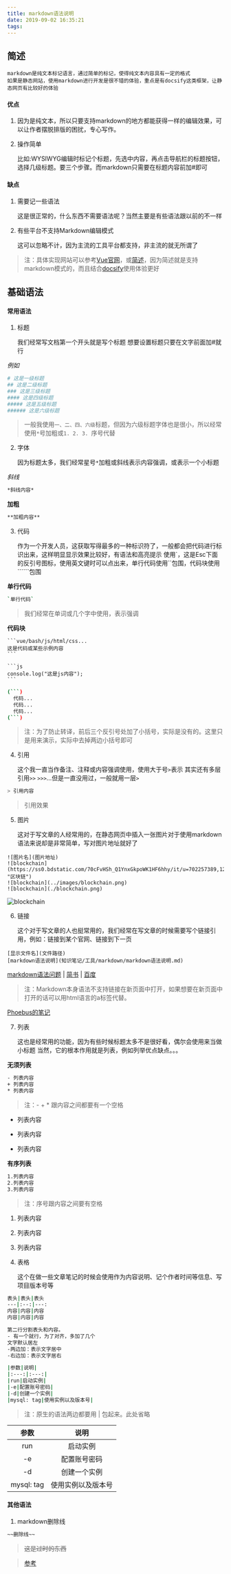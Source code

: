 ```yaml
---
title: markdown语法说明
date: 2019-09-02 16:35:21
tags:
---
```

## 简述

	markdown是纯文本标记语言，通过简单的标记，使得纯文本内容具有一定的格式
	如果是静态网站，使用markdown进行开发是很不错的体验，重点是有docsify这类框架，让静态网页有比较好的体验

#### 优点

1. 因为是纯文本，所以只要支持markdown的地方都能获得一样的编辑效果，可以让作者摆脱排版的困扰，专心写作。

2. 操作简单
	
	比如:WYSIWYG编辑时标记个标题，先选中内容，再点击导航栏的标题按钮，选择几级标题。要三个步骤。而markdown只需要在标题内容前加#即可

#### 缺点

1. 需要记一些语法

	这是很正常的，什么东西不需要语法呢？当然主要是有些语法跟以前的不一样

2. 有些平台不支持Markdown编辑模式

	这可以忽略不计，因为主流的工具平台都支持，非主流的就无所谓了

> 注：具体实现网站可以参考[Vue官网](https://cn.vuejs.org/)，或[简述](https://www.jianshu.com/p/191d1e21f7ed)，因为简述就是支持markdown模式的，而且结合[docsify](开发积累/docsify/docsify安装及基本使用.md)使用体验更好

## 基础语法

#### 常用语法

1. 标题

	我们经常写文档第一个开头就是写个标题
	想要设置标题只要在文字前面加#就行

*例如*

```bash
# 这是一级标题
## 这是二级标题
### 这是三级标题
#### 这是四级标题
##### 这是五级标题
###### 这是六级标题
```

> 一般我使用`一、二、四、六级`标题，但因为六级标题字体也是很小，所以经常使用`*`号加粗或`1. 2. 3. `序号代替

2. 字体

	因为标题太多，我们经常星号`*`加粗或斜线表示内容强调，或表示一个小标题

*斜线*

```bash
*斜线内容*
```

**加粗**

```bash
**加粗内容**
```

3. 代码

	作为一个开发人员，这获取写得最多的一种标识符了，一般都会把代码进行标识出来，这样明显显示效果比较好，有语法和高亮提示
	使用`，这是Esc下面的反引号图标，使用英文键时可以点出来，单行代码使用``包围，代码块使用``````包围

**单行代码**

```bash
`单行代码`
```

> 我们经常在单词或几个字中使用，表示强调

**代码块**

	```vue/bash/js/html/css...
	这是代码或某些示例内容
	```

	```js
	console.log("这是js内容");
	```

```bash
(```)
  代码...
  代码...
  代码...
(```)
```

> 注：为了防止转译，前后三个反引号处加了小括号，实际是没有的。这里只是用来演示，实际中去掉两边小括号即可

4. 引用

	这个我一直当作备注、注释或内容强调使用，使用大于号`>`表示
	其实还有多层引用`>>` `>>>`...但是一直没用过，一般就用一层`>`

```bash
> 引用内容
```

> 引用效果

5. 图片

	这对于写文章的人经常用的，在静态网页中插入一张图片对于使用markdown语法来说却是非常简单，写对图片地址就好了

```
![图片名](图片地址)
![blockchain](https://ss0.bdstatic.com/70cFvHSh_Q1YnxGkpoWK1HF6hhy/it/u=702257389,1274025419&fm=27&gp=0.jpg "区块链")
![blockchain](../images/blockchain.png)
![blockchain](./blockchain.png)
```

![blockchain](https://ss0.bdstatic.com/70cFvHSh_Q1YnxGkpoWK1HF6hhy/it/u=702257389,1274025419&fm=27&gp=0.jpg "区块链")

6. 链接

	这个对于写文章的人也挺常用的，我们经常在写文章的时候需要写个链接引用，例如：链接到某个官网、链接到下一页

```
[显示文件名](文件路径)
[markdown语法说明](知识笔记/工具/markdown/markdown语法说明.md)
```

[markdown语法问题](问题积累/语法问题/markdown语法问题/markdown语法问题.md) | [简书](http://jianshu.com) | [百度](http://baidu.com)

> 注：Markdown本身语法不支持链接在新页面中打开，如果想要在新页面中打开的话可以用html语言的a标签代替。

<a href="https://brucephoebus.github.io/developer-note/#/" target="_blank">Phoebus的笔记</a>

7. 列表

	这也是经常用的功能，因为有些时候标题太多不是很好看，偶尔会使用来当做小标题
	当然，它的根本作用就是列表，例如列举优点缺点。。。

**无须列表**

```bash
- 列表内容
+ 列表内容
* 列表内容
```

> 注：- + * 跟内容之间都要有一个空格

- 列表内容
+ 列表内容
* 列表内容

**有序列表**

```bash
1.列表内容
2.列表内容
3.列表内容
```

> 注：序号跟内容之间要有空格

1. 列表内容
2. 列表内容
3. 列表内容

8. 表格

	这个在做一些文章笔记的时候会使用作为内容说明、记个作者时间等信息、写项目版本号等

```bash
表头|表头|表头
---|:--:|---:
内容|内容|内容
内容|内容|内容

第二行分割表头和内容。
- 有一个就行，为了对齐，多加了几个
文字默认居左
-两边加：表示文字居中
-右边加：表示文字居右

|参数|说明|
|:---:|:---:|
|run|启动实例|
|-e|配置账号密码|
|-d|创建一个实例|
|mysql: tag|使用实例以及版本号|
```

> 注：原生的语法两边都要用 | 包起来。此处省略

|参数|说明|
|:---:|:---:|
|run|启动实例|
|-e|配置账号密码|
|-d|创建一个实例|
|mysql: tag|使用实例以及版本号|

#### 其他语法

1. markdown删除线

```html
~~删除线~~
```

> ~~这是过时的东西~~

> [参考](https://www.jianshu.com/p/191d1e21f7ed)

